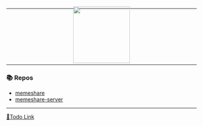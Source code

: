 ######

---

<p style="margin-top: -20px; margin-bottom: -10px;" align="center">
        <img height=150 src="https://i.imgur.com/CmVWG62_d.webp?maxwidth=760&fidelity=grand"> 
</p>

---

### 📚 Repos

- [memeshare](https://github.com/MemeShare-org/memeshare)
- [memeshare-server](https://github.com/MemeShare-org/memeshare-server)

---

[📝Todo Link](https://github.com/orgs/MemeShare-org/projects/2)
